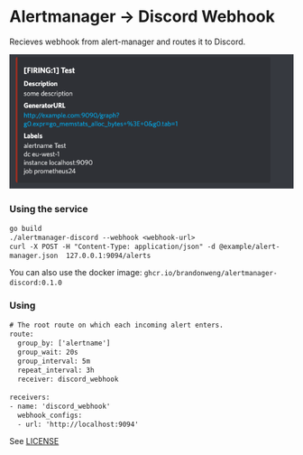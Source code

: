Alertmanager -> Discord Webhook
============================
Recieves webhook from alert-manager and routes it to Discord.

![Discord Example](example/discord.png)

### Using the service

```
go build
./alertmanager-discord --webhook <webhook-url>
curl -X POST -H "Content-Type: application/json" -d @example/alert-manager.json  127.0.0.1:9094/alerts
```

You can also use the docker image:
`ghcr.io/brandonweng/alertmanager-discord:0.1.0`

### Using

```
# The root route on which each incoming alert enters.
route:
  group_by: ['alertname']
  group_wait: 20s
  group_interval: 5m
  repeat_interval: 3h
  receiver: discord_webhook

receivers:
- name: 'discord_webhook'
  webhook_configs:
  - url: 'http://localhost:9094'
```

See [LICENSE](./LICENSE)
